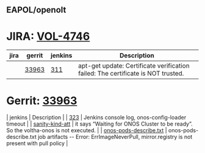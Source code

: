 EAPOL/openolt
-------------

JIRA: [VOL-4746](https://jira.opencord.org/browse/VOL-5232)
===========================================================

| jira | gerrit | jenkins | Description |
| -----| ------ | ------- | ------------|
|  | [33963](https://gerrit.opencord.org/c/voltha-onos/+/33963) | [311](https://jenkins.opencord.org/job/verify_voltha-onos_sanity-test/311/console) | apt-get update: Certificate verification failed: The certificate is NOT trusted. |


Gerrit: [33963](https://gerrit.opencord.org/c/voltha-onos/+/33963)
==================================================================
    
| jenkins | Description |
| [323](https://jenkins.opencord.org/job/verify_voltha-onos_sanity-test/323/console) | Jenkins console log, onos-config-loader timeout |
| [sanity-kind-att](https://jenkins.opencord.org/job/verify_voltha-onos_sanity-test/323/artifact/sanity-kind-att/onos-voltha-startup-combined.log) |  it says “Waiting for ONOS Cluster to be ready”. So the voltha-onos is not executed. |
| [onos-pods-describe.txt](https://jenkins.opencord.org/job/verify_voltha-onos_sanity-test/323/artifact/always/onos-pods-describe.txt) | onos-pods-describe.txt job artifacts -- Error: ErrImageNeverPull, mirror.registry is not present with pull policy |
